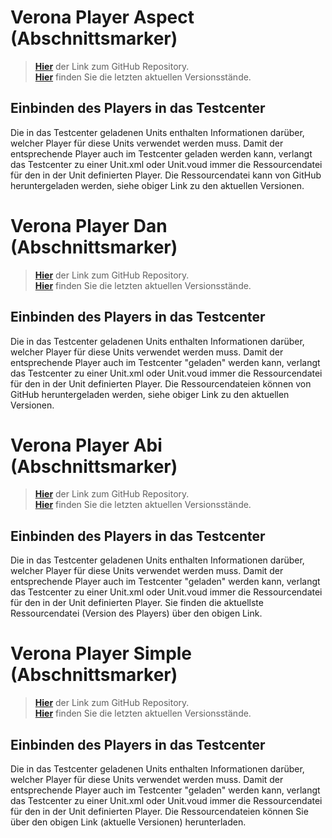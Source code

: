 <!--+++++++++++++++++++++++++++++++++++++++++++++++++++++++++++++++++++++++++++++++++++++++++++++++++++++++++++++-->
# Verona Player Aspect (Abschnittsmarker)
<!--+++++++++++++++++++++++++++++++++++++++++++++++++++++++++++++++++++++++++++++++++++++++++++++++++++++++++++++-->

> **[Hier](https://github.com/iqb-berlin/verona-modules-aspect)** der Link zum GitHub Repository.<br>
> **[Hier](https://github.com/iqb-berlin/verona-modules-aspect/releases)** finden Sie die letzten aktuellen Versionsstände.

## Einbinden des Players in das Testcenter

Die in das Testcenter geladenen Units enthalten Informationen darüber, welcher Player für diese Units verwendet werden muss. Damit der entsprechende Player auch im Testcenter geladen werden kann, verlangt das Testcenter zu einer Unit.xml oder Unit.voud immer die Ressourcendatei für den in der Unit definierten Player. Die Ressourcendatei kann von GitHub heruntergeladen werden, siehe obiger Link zu den aktuellen Versionen.

<!--+++++++++++++++++++++++++++++++++++++++++++++++++++++++++++++++++++++++++++++++++++++++++++++++++++++++++++++-->
# Verona Player Dan (Abschnittsmarker)
<!--+++++++++++++++++++++++++++++++++++++++++++++++++++++++++++++++++++++++++++++++++++++++++++++++++++++++++++++-->
> **[Hier](https://github.com/iqb-berlin/verona-player-dan)** der Link zum GitHub Repository.<br>
> **[Hier](https://github.com/iqb-berlin/verona-player-dan/releases)** finden Sie die letzten aktuellen Versionsstände.

## Einbinden des Players in das Testcenter

Die in das Testcenter geladenen Units enthalten Informationen darüber, welcher Player für diese Units verwendet werden muss. Damit der entsprechende Player auch im Testcenter "geladen" werden kann, verlangt das Testcenter zu einer Unit.xml oder Unit.voud immer die Ressourcendatei für den in der Unit definierten Player. Die Ressourcendateien können von GitHub heruntergeladen werden, siehe obiger Link zu den aktuellen Versionen.

<!--+++++++++++++++++++++++++++++++++++++++++++++++++++++++++++++++++++++++++++++++++++++++++++++++++++++++++++++-->
# Verona Player Abi (Abschnittsmarker)
<!--+++++++++++++++++++++++++++++++++++++++++++++++++++++++++++++++++++++++++++++++++++++++++++++++++++++++++++++-->

> **[Hier](https://github.com/iqb-berlin/verona-player-abi)** der Link zum GitHub Repository.<br>
> **[Hier](https://github.com/iqb-berlin/verona-player-abi/releases)** finden Sie die letzten aktuellen Versionsstände.

## Einbinden des Players in das Testcenter

Die in das Testcenter geladenen Units enthalten Informationen darüber, welcher Player für diese Units verwendet werden muss. Damit der entsprechende Player auch im Testcenter "geladen" werden kann, verlangt das Testcenter zu einer Unit.xml oder Unit.voud immer die Ressourcendatei für den in der Unit definierten Player. Sie finden die aktuellste Ressourcendatei (Version des Players) über den obigen Link.

<!--+++++++++++++++++++++++++++++++++++++++++++++++++++++++++++++++++++++++++++++++++++++++++++++++++++++++++++++-->
# Verona Player Simple (Abschnittsmarker)
<!--+++++++++++++++++++++++++++++++++++++++++++++++++++++++++++++++++++++++++++++++++++++++++++++++++++++++++++++-->

> **[Hier](https://github.com/iqb-berlin/verona-player-simple)** der Link zum GitHub Repository.<br>
> **[Hier](https://github.com/iqb-berlin/verona-player-simple/releases)** finden Sie die letzten aktuellen Versionsstände.

## Einbinden des Players in das Testcenter

Die in das Testcenter geladenen Units enthalten Informationen darüber, welcher Player für diese Units verwendet werden muss. Damit der entsprechende Player auch im Testcenter "geladen" werden kann, verlangt das Testcenter zu einer Unit.xml oder Unit.voud immer die Ressourcendatei für den in der Unit definierten Player. Die Ressourcendateien können Sie über den obigen Link (aktuelle Versionen) herunterladen.